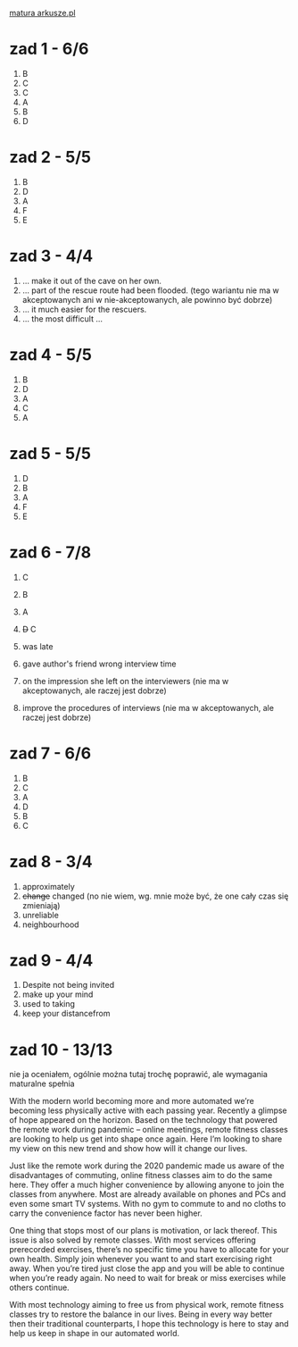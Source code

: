 [matura arkusze.pl](https://arkusze.pl/matura-jezyk-angielski-2023-przykladowy-arkusz-cke-poziom-rozszerzony/)

# zad 1 - 6/6
1. B
2. C
3. C
4. A
5. B
5. D


# zad 2 - 5/5
1. B
2. D
3. A
4. F
5. E


# zad 3 - 4/4
1. ... make it out of the cave on her own.
2. ... part of the rescue route had been flooded. (tego wariantu nie ma w akceptowanych ani w nie-akceptowanych, ale powinno być dobrze)
3. ... it much easier for the rescuers.
4. ... the most difficult ...


# zad 4 - 5/5
1. B
2. D
3. A
4. C
5. A


# zad 5 - 5/5
1. D
2. B
3. A
4. F
5. E


# zad 6 - 7/8
1. C
2. B
3. A
4. ~~D~~ C

5. was late
6. gave author's friend wrong interview time
7. on the impression she left on the interviewers (nie ma w akceptowanych, ale raczej jest dobrze)
8. improve the procedures of interviews (nie ma w akceptowanych, ale raczej jest dobrze)


# zad 7 - 6/6
1. B
2. C
3. A
4. D
5. B
6. C


# zad 8 - 3/4
1. approximately
2. ~~change~~ changed (no nie wiem, wg. mnie może być, że one cały czas się zmieniają)
3. unreliable
4. neighbourhood


# zad 9 - 4/4
1. Despite not being invited
2. make up your mind
3. used to taking
4. keep your distancefrom


# zad 10 - 13/13
nie ja oceniałem, ogólnie można tutaj trochę poprawić, ale wymagania maturalne spełnia

With the modern world becoming more and more automated we’re becoming less physically active with each passing year. Recently a glimpse of hope appeared on the horizon. Based on the technology that powered the remote work during pandemic – online meetings, remote fitness classes are looking to help us get into shape once again. Here I’m looking to share my view on this new trend and show how will it change our lives.

Just like the remote work during the 2020 pandemic made us aware of the disadvantages of commuting, online fitness classes aim to do the same here. They offer a much higher convenience by allowing anyone to join the classes from anywhere. Most are already available on phones and PCs and even some smart TV systems. With no gym to commute to and no cloths to carry the convenience factor has never been higher.

One thing that stops most of our plans is motivation, or lack thereof. This issue is also solved by remote classes. With most services offering prerecorded exercises, there’s no specific time you have to allocate for your own health. Simply join whenever you want to and start exercising right away. When you’re tired just close the app and you will be able to continue when you’re ready again. No need to wait for break or miss exercises while others continue.

With most technology aiming to free us from physical work, remote fitness classes try to restore the balance in our lives. Being in every way better then their traditional counterparts, I hope this technology is here to stay and help us keep in shape in our automated world.
